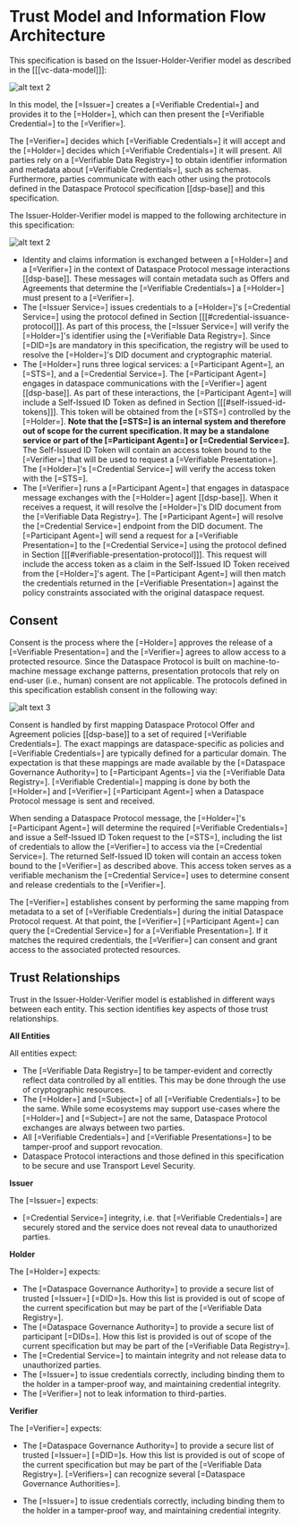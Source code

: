 # Trust Model and Information Flow Architecture

This specification is based on the Issuer-Holder-Verifier model as described in the [[[vc-data-model]]]:

![alt text 2](specifications/issuer-holder-verifier-model.svg "The Issuer-Holder-Verifier Model")

In this model, the [=Issuer=] creates a [=Verifiable Credential=] and provides it to the [=Holder=], which can then
present the [=Verifiable Credential=] to the [=Verifier=].

The [=Verifier=] decides which [=Verifiable Credentials=] it will accept and the [=Holder=] decides
which [=Verifiable Credentials=] it will present. All parties rely on a [=Verifiable Data Registry=] to obtain
identifier information and metadata about [=Verifiable Credentials=], such as
schemas. Furthermore, parties communicate with each other using the protocols defined in the Dataspace Protocol
specification [[dsp-base]] and this specification.

The Issuer-Holder-Verifier model is mapped to the following architecture in this specification:

![alt text 2](specifications/participant-agent-model.svg "Information Flow Architecture")

- Identity and claims information is exchanged between a [=Holder=] and a [=Verifier=] in the context of Dataspace
  Protocol message interactions [[dsp-base]]. These messages will contain metadata such as Offers and Agreements that
  determine the [=Verifiable Credentials=] a [=Holder=] must present to a [=Verifier=].
- The [=Issuer Service=] issues credentials to a [=Holder=]'s [=Credential Service=] using the protocol defined in
  Section [[[#credential-issuance-protocol]]]. As part of this process, the [=Issuer Service=] will verify
  the [=Holder=]'s identifier using the [=Verifiable Data Registry=]. Since [=DID=]s are mandatory in this
  specification, the registry will be used to resolve the [=Holder=]'s DID document and cryptographic material.
- The [=Holder=] runs three logical services: a [=Participant Agent=], an [=STS=], and a [=Credential Service=].
  The [=Participant Agent=] engages in dataspace communications with the [=Verifier=] agent [[dsp-base]]. As part of
  these interactions, the [=Participant Agent=] will include a Self-Issued ID Token as defined in
  Section [[[#self-issued-id-tokens]]]. This token will be obtained from the [=STS=] controlled by the [=Holder=].
  **Note that the [=STS=] is an internal system and therefore out of scope for the current specification. It may be a
  standalone service or part of the [=Participant Agent=] or [=Credential Service=].** The Self-Issued ID Token will
  contain an access token bound to the [=Verifier=] that will be used to request a [=Verifiable Presentation=].
  The [=Holder=]'s [=Credential Service=] will verify the access token with the [=STS=].
- The [=Verifier=] runs a [=Participant Agent=] that engages in dataspace message exchanges with the [=Holder=]
  agent [[dsp-base]]. When it receives a request, it will resolve the [=Holder=]'s DID document from
  the [=Verifiable Data Registry=]. The [=Participant Agent=] will resolve the [=Credential Service=] endpoint from the
  DID document. The [=Participant Agent=] will send a request for a [=Verifiable Presentation=] to
  the [=Credential Service=] using the protocol defined in Section [[[#verifiable-presentation-protocol]]]. This
  request will include the access token as a claim in the Self-Issued ID Token received from the [=Holder=]'s agent.
  The [=Participant Agent=] will then match the credentials returned in the [=Verifiable Presentation=] against the
  policy constraints associated with the original dataspace request.

## Consent

Consent is the process where the [=Holder=] approves the release of a [=Verifiable Presentation=] and the [=Verifier=]
agrees to allow access to a protected resource. Since the Dataspace Protocol is built on machine-to-machine message
exchange patterns, presentation protocols that rely on end-user (i.e., human) consent are not applicable. The protocols
defined in this specification establish consent in the following way:

![alt text 3](specifications/consent-model.svg "Consent in the Decentralized Claims Protocol")

Consent is handled by first mapping Dataspace Protocol Offer and Agreement policies [[dsp-base]] to a set of
required [=Verifiable Credentials=]. The exact mappings are dataspace-specific as policies
and [=Verifiable Credentials=] are typically defined for a particular domain. The expectation is that these mappings are
made available by the [=Dataspace Governance Authority=] to [=Participant Agents=] via
the [=Verifiable Data Registry=]. [=Verifiable Credential=] mapping is done by both the [=Holder=]
and [=Verifier=] [=Participant Agent=] when a Dataspace Protocol message is sent and received.

When sending a Dataspace Protocol message, the [=Holder=]'s [=Participant Agent=] will determine the required
[=Verifiable Credentials=] and issue a Self-Issued ID Token request to the [=STS=], including the list of credentials to
allow the [=Verifier=] to access via the [=Credential Service=]. The returned Self-Issued ID token will contain an
access token bound to the [=Verifier=] as described above. This access token serves as a verifiable mechanism
the [=Credential Service=] uses to determine consent and release credentials to the [=Verifier=].

The [=Verifier=] establishes consent by performing the same mapping from metadata to a set
of [=Verifiable Credentials=] during the initial Dataspace Protocol request. At that point,
the [=Verifier=] [=Participant Agent=] can query the [=Credential Service=] for a [=Verifiable Presentation=]. If it
matches the required credentials, the [=Verifier=] can consent and grant access to the associated protected resources.

## Trust Relationships

Trust in the Issuer-Holder-Verifier model is established in different ways between each entity. This section identifies
key aspects of those trust relationships.

**All Entities**

All entities expect:

- The [=Verifiable Data Registry=] to be tamper-evident and correctly reflect data controlled by all entities. This may
  be done through the use of cryptographic resources.
- The [=Holder=] and [=Subject=] of all [=Verifiable Credentials=] to be the same. While some ecosystems may support
  use-cases where the [=Holder=] and [=Subject=] are not the same, Dataspace Protocol exchanges are always between two
  parties.
- All [=Verifiable Credentials=] and [=Verifiable Presentations=] to be tamper-proof and support revocation.
- Dataspace Protocol interactions and those defined in this specification to be secure and use Transport Level
  Security.

**Issuer**

The [=Issuer=] expects:

- [=Credential Service=] integrity, i.e. that [=Verifiable Credentials=] are securely stored and the service does not
  reveal data to unauthorized parties.

**Holder**

The [=Holder=] expects:

- The [=Dataspace Governance Authority=] to provide a secure list of trusted [=Issuer=] [=DID=]s. How this list is provided is out
  of scope of the current specification but may be part of the [=Verifiable Data Registry=].
- The [=Dataspace Governance Authority=] to provide a secure list of participant [=DIDs=]. How this list is provided is out
  of scope of the current specification but may be part of the [=Verifiable Data Registry=].
- The [=Credential Service=] to maintain integrity and not release data to unauthorized parties.
- The [=Issuer=] to issue credentials correctly, including binding them to the holder in a tamper-proof way, and
  maintaining credential integrity.
- The [=Verifier=] not to leak information to third-parties.

**Verifier**

The [=Verifier=] expects:

- The [=Dataspace Governance Authority=] to provide a secure list of trusted [=Issuer=] [=DID=]s. How this list is provided is out
  of scope of the current specification but may be part of the [=Verifiable Data Registry=]. [=Verifiers=] can
  recognize several [=Dataspace Governance Authorities=].

- The [=Issuer=] to issue credentials correctly, including binding them to the holder in a tamper-proof way, and
  maintaining credential integrity.
